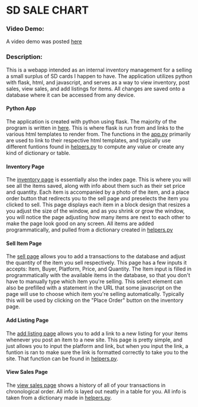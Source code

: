 # SD SALE CHART
### Video Demo: 
A video demo was posted [here](https://youtu.be/SmaunIgE5xE)
### Description: 
This is a webapp intended as an internal inventory management for a selling a small surplus of SD cards I happen to have.
The application utilizes python with flask, html, and javascript, and serves as a way to view inventory, post sales, view sales, and add listings for items. All changes are saved onto a database where it can be accessed from any device.
#### Python App
The application is created with python using flask.
The majority of the program is written in [here](app.py). This is where flask is run from and links to the various html templates to render from. 
The functions in the [app.py](app.py) primarily are used to link to their respective html templates, and typically use different funtions found in [helpers.py](helpers.py) to compute any value or create any kind of dictionary or table.
#### Inventory Page
The [inventory page](templates/inventory.html) is essentially also the index page. This is where you will see all the items saved, along with info about them such as their set price and quantity. Each item is accompanied by a photo of the item, and a place order button that redirects you to the sell page and preselects the item you clicked to sell.
This page displays each item in a block design that resizes a you adjust the size of the window, and as you shrink or grow the window, you will notice the page adjusting how many items are next to each other to make the page look good on any screen.
All items are added programmatically, and pulled from a dictionary created in [helpers.py](helpers.py)
#### Sell Item Page
The [sell page](templates/sell.html) allows you to add a transactions to the database and adjust the quantity of the item you sell respectively. 
This page has a few inputs it accepts: Item, Buyer, Platform, Price, and Quantity. 
The Item input is filled in programmatically with the available items in the database, so that you don't have to manually type which item you're selling. This select element can also be prefilled with a statement in the URL that some javascript on the page will use to choose which item you're selling automatically. Typically this will be used by clicking on the "Place Order" button on the inventory page.
#### Add Listing Page
The [add listing page](templates/addlisting.html) allows you to add a link to a new listing for your items whenever you post an item to a new site. This page is pretty simple, and just allows you to input the platform and link, but when you input the link, a funtion is ran to make sure the link is formatted correctly to take you to the site. That function can be found in [helpers.py](helpers.py).
#### View Sales Page
The [view sales page](templates/viewsales.html) shows a history of all of your transactions in chronological order. All info is layed out neatly in a table for you. All info is taken from a dictionary made in [helpers.py](helpers.py).